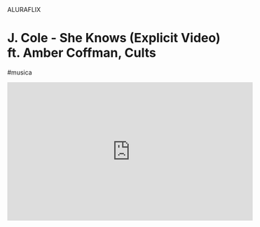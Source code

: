 <body>
<READER>ALURAFLIX</READER>




<H1>J. Cole - She Knows (Explicit Video) ft. Amber Coffman, Cults</H1>


<P>#musica</P>

<iframe width="560" height="315" src="https://www.youtube.com/embed/jYdaQJzcAcw?si=fPbaF1hnym0THPgH" title="YouTube video player" frameborder="0" allow="accelerometer; autoplay; clipboard-write; encrypted-media; gyroscope; picture-in-picture; web-share" referrerpolicy="strict-origin-when-cross-origin" allowfullscreen></iframe>

</body>
